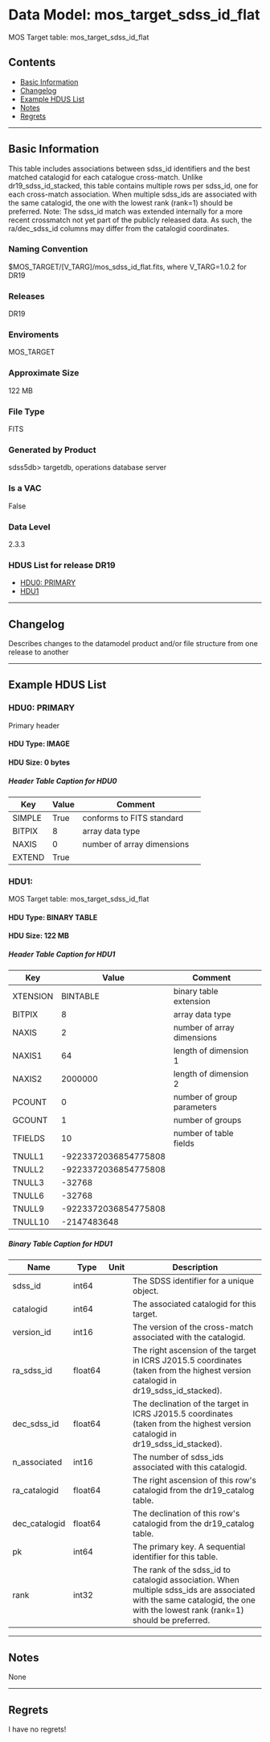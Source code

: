 # Data Model: mos_target_sdss_id_flat


MOS Target table: mos_target_sdss_id_flat


## Contents
- [Basic Information](#basic-information)
- [Changelog](#changelog)
- [Example HDUS List](#example-hdus-list)
- [Notes](#notes)
- [Regrets](#regrets)
---

## Basic Information
This table includes associations between sdss_id identifiers and the best matched catalogid for each catalogue cross-match. Unlike dr19_sdss_id_stacked, this table contains multiple rows per sdss_id, one for each cross-match association. When multiple sdss_ids are associated with the same catalogid, the one with the lowest rank (rank=1) should be preferred. Note: The sdss_id match was extended internally for a more recent crossmatch not yet part of the publicly released data. As such, the ra/dec_sdss_id columns may differ from the catalogid coordinates.

### Naming Convention
$MOS_TARGET/[V_TARG]/mos_sdss_id_flat.fits, where V_TARG=1.0.2 for DR19

### Releases
DR19

### Enviroments
MOS_TARGET

### Approximate Size
122 MB

### File Type
FITS

### Generated by Product
sdss5db> targetdb, operations database server

### Is a VAC
False

### Data Level
2.3.3

### HDUS List for release DR19
  - [HDU0: PRIMARY](#hdu0-primary)
  - [HDU1](#hdu1)

---

## Changelog
Describes changes to the datamodel product and/or file structure from one release to another

---
## Example HDUS List

### HDU0: PRIMARY
Primary header

#### HDU Type: IMAGE
#### HDU Size:  0 bytes

##### Header Table Caption for HDU0
Key | Value | Comment | |
| --- | --- | --- | --- |
| SIMPLE | True | conforms to FITS standard |
| BITPIX | 8 | array data type |
| NAXIS | 0 | number of array dimensions |
| EXTEND | True |  |



### HDU1: 
MOS Target table: mos_target_sdss_id_flat

#### HDU Type: BINARY TABLE
#### HDU Size:  122 MB

##### Header Table Caption for HDU1
Key | Value | Comment | |
| --- | --- | --- | --- |
| XTENSION | BINTABLE | binary table extension |
| BITPIX | 8 | array data type |
| NAXIS | 2 | number of array dimensions |
| NAXIS1 | 64 | length of dimension 1 |
| NAXIS2 | 2000000 | length of dimension 2 |
| PCOUNT | 0 | number of group parameters |
| GCOUNT | 1 | number of groups |
| TFIELDS | 10 | number of table fields |
| TNULL1 | -9223372036854775808 |  |
| TNULL2 | -9223372036854775808 |  |
| TNULL3 | -32768 |  |
| TNULL6 | -32768 |  |
| TNULL9 | -9223372036854775808 |  |
| TNULL10 | -2147483648 |  |

##### Binary Table Caption for HDU1
Name | Type | Unit | Description |
| --- | --- | --- | --- |
 | sdss_id | int64 |  | The SDSS identifier for a unique object. |
 | catalogid | int64 |  | The associated catalogid for this target. |
 | version_id | int16 |  | The version of the cross-match associated with the catalogid. |
 | ra_sdss_id | float64 |  | The right ascension of the target in ICRS J2015.5 coordinates (taken from the highest version catalogid in dr19_sdss_id_stacked). |
 | dec_sdss_id | float64 |  | The declination of the target in ICRS J2015.5 coordinates (taken from the highest version catalogid in dr19_sdss_id_stacked). |
 | n_associated | int16 |  | The number of sdss_ids associated with this catalogid. |
 | ra_catalogid | float64 |  | The right ascension of this row's catalogid from the dr19_catalog table. |
 | dec_catalogid | float64 |  | The declination of this row's catalogid from the dr19_catalog table. |
 | pk | int64 |  | The primary key. A sequential identifier for this table. |
 | rank | int32 |  | The rank of the sdss_id to catalogid association. When multiple sdss_ids are associated with the same catalogid, the one with the lowest rank (rank=1) should be preferred. |



---
## Notes
None

---
## Regrets
I  have no regrets!